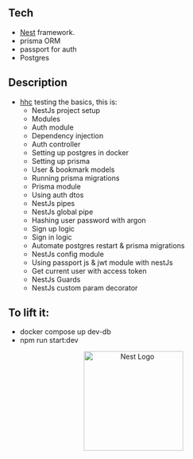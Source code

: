 ## Tech
* [Nest](https://github.com/nestjs/nest) framework.
* prisma ORM
* passport for auth
* Postgres
## Description

* [hhc](https://twitter.com/elanio_herrador) testing the basics, this is:
  - NestJs project setup
  - Modules
  - Auth module
  - Dependency injection
  - Auth controller
  - Setting up postgres in docker
  - Setting up prisma
  - User & bookmark models
  - Running prisma migrations
  - Prisma module
  - Using auth dtos
  - NestJs pipes
  - NestJs global pipe
  - Hashing user password with argon
  - Sign up logic
  - Sign in logic
  - Automate postgres restart & prisma migrations
  - NestJs config module
  - Using passport js & jwt module with nestJs
  - Get current user with access token
  - NestJs Guards
  - NestJs custom param decorator
## To lift it:
* docker compose up dev-db
* npm run start:dev

<p align="center">
  <a href="http://nestjs.com/" target="blank"><img src="https://nestjs.com/img/logo-small.svg" width="200" alt="Nest Logo" /></a>
</p>

[circleci-image]: https://img.shields.io/circleci/build/github/nestjs/nest/master?token=abc123def456
[circleci-url]: https://circleci.com/gh/nestjs/nest


